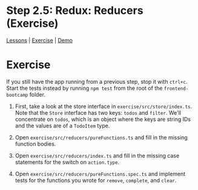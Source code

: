 # Step 2.5: Redux: Reducers (Exercise)

[Lessons](../) | [Exercise](./exercise/) | [Demo](./demo/)

# Exercise

If you still have the app running from a previous step, stop it with `ctrl+c`. Start the tests instead by running `npm test` from the root of the `frontend-bootcamp` folder.

1. First, take a look at the store interface in `exercise/src/store/index.ts`. Note that the `Store` interface has two keys: `todos` and `filter`. We'll concentrate on `todos`, which is an object where the keys are string IDs and the values are of a `TodoItem` type.

2. Open `exercise/src/reducers/pureFunctions.ts` and fill in the missing function bodies.

3. Open `exercise/src/reducers/index.ts` and fill in the missing case statements for the switch on `action.type`.

4. Open `exercise/src/reducers/pureFunctions.spec.ts` and implement tests for the functions you wrote for `remove`, `complete`, and `clear`.
